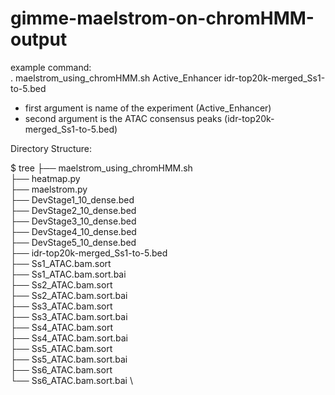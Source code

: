 # gimme-maelstrom-on-chromHMM-output


example command: \
. maelstrom_using_chromHMM.sh Active_Enhancer idr-top20k-merged_Ss1-to-5.bed

- first argument is name of the experiment (Active_Enhancer)
- second argument is the ATAC consensus peaks (idr-top20k-merged_Ss1-to-5.bed)

Directory Structure:

$ tree
├── maelstrom_using_chromHMM.sh \
├── heatmap.py \
├── maelstrom.py \
├── DevStage1_10_dense.bed \
├── DevStage2_10_dense.bed \
├── DevStage3_10_dense.bed \
├── DevStage4_10_dense.bed \
├── DevStage5_10_dense.bed \
├── idr-top20k-merged_Ss1-to-5.bed \
├── Ss1_ATAC.bam.sort \
├── Ss1_ATAC.bam.sort.bai \
├── Ss2_ATAC.bam.sort  \
├── Ss2_ATAC.bam.sort.bai  \
├── Ss3_ATAC.bam.sort  \
├── Ss3_ATAC.bam.sort.bai  \
├── Ss4_ATAC.bam.sort  \
├── Ss4_ATAC.bam.sort.bai  \
├── Ss5_ATAC.bam.sort  \
├── Ss5_ATAC.bam.sort.bai  \
├── Ss6_ATAC.bam.sort  \
└── Ss6_ATAC.bam.sort.bai  \

